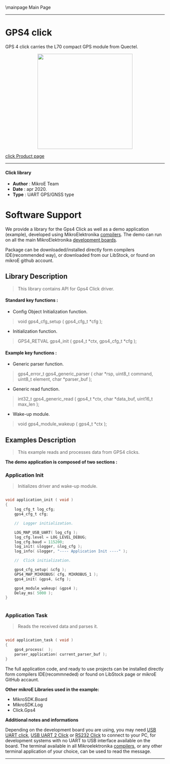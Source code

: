 \mainpage Main Page
 
---
# GPS4 click

GPS 4 click carries the L70 compact GPS module from Quectel. 

<p align="center">
  <img src="https://download.mikroe.com/images/click_for_ide/gps4_click.png" height=300px>
</p>

[click Product page](https://www.mikroe.com/gps-4-click)

---


#### Click library 

- **Author**        : MikroE Team
- **Date**          : apr 2020.
- **Type**          : UART GPS/GNSS type


# Software Support

We provide a library for the Gps4 Click 
as well as a demo application (example), developed using MikroElektronika 
[compilers](https://shop.mikroe.com/compilers). 
The demo can run on all the main MikroElektronika [development boards](https://shop.mikroe.com/development-boards).

Package can be downloaded/installed directly form compilers IDE(recommended way), or downloaded from our LibStock, or found on mikroE github account. 

## Library Description

> This library contains API for Gps4 Click driver.

#### Standard key functions :

- Config Object Initialization function.
> void gps4_cfg_setup ( gps4_cfg_t *cfg ); 
 
- Initialization function.
> GPS4_RETVAL gps4_init ( gps4_t *ctx, gps4_cfg_t *cfg );

#### Example key functions :

- Generic parser function.
> gps4_error_t gps4_generic_parser ( char *rsp,  uint8_t command, uint8_t element, char *parser_buf );
 
- Generic read function.
> int32_t gps4_generic_read ( gps4_t *ctx, char *data_buf, uint16_t max_len );

- Wake-up module.
> void gps4_module_wakeup ( gps4_t *ctx );

## Examples Description

> This example reads and processes data from GPS4 clicks.

**The demo application is composed of two sections :**

### Application Init 

> Initializes driver and wake-up module.

```c

void application_init ( void )
{
    log_cfg_t log_cfg;
    gps4_cfg_t cfg;

    //  Logger initialization.

    LOG_MAP_USB_UART( log_cfg );
    log_cfg.level = LOG_LEVEL_DEBUG;
    log_cfg.baud = 115200;
    log_init( &logger, &log_cfg );
    log_info( &logger, "---- Application Init ----" );

    //  Click initialization.

    gps4_cfg_setup( &cfg );
    GPS4_MAP_MIKROBUS( cfg, MIKROBUS_1 );
    gps4_init( &gps4, &cfg );

    gps4_module_wakeup( &gps4 );
    Delay_ms( 5000 );
}
  
```

### Application Task

> Reads the received data and parses it.

```c

void application_task ( void )
{
    gps4_process(  );
    parser_application( current_parser_buf );
}

```

The full application code, and ready to use projects can be  installed directly form compilers IDE(recommneded) or found on LibStock page or mikroE GitHub accaunt.

**Other mikroE Libraries used in the example:** 

- MikroSDK.Board
- MikroSDK.Log
- Click.Gps4

**Additional notes and informations**

Depending on the development board you are using, you may need 
[USB UART click](https://shop.mikroe.com/usb-uart-click), 
[USB UART 2 Click](https://shop.mikroe.com/usb-uart-2-click) or 
[RS232 Click](https://shop.mikroe.com/rs232-click) to connect to your PC, for 
development systems with no UART to USB interface available on the board. The 
terminal available in all Mikroelektronika 
[compilers](https://shop.mikroe.com/compilers), or any other terminal application 
of your choice, can be used to read the message.



---
